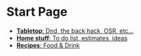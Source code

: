 # Start Page

- [**Tabletop**: Dnd, the back hack, OSR, etc...](tg/dark/charity.md)
- [**Home stuff**: To do list, estimates, ideas](timallen/home.md)
- [**Recipes**: Food & Drink](bourdain/recipe.md)


